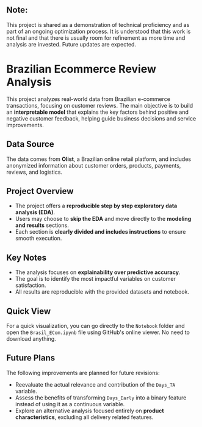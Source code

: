 ## Note:

This project is shared as a demonstration of technical proficiency and as part of an ongoing optimization process. It is understood that this work is not final and that there is usually room for refinement as more time and analysis are invested. Future updates are expected.

# Brazilian Ecommerce Review Analysis

This project analyzes real-world data from Brazilian e-commerce transactions, focusing on customer reviews. The main objective is to build an **interpretable model** that explains the key factors behind positive and negative customer feedback, helping guide business decisions and service improvements.

## Data Source

The data comes from **Olist**, a Brazilian online retail platform, and includes anonymized information about customer orders, products, payments, reviews, and logistics.

## Project Overview

- The project offers a **reproducible step by step exploratory data analysis (EDA)**.
- Users may choose to **skip the EDA** and move directly to the **modeling and results** sections.
- Each section is **clearly divided and includes instructions** to ensure smooth execution.

## Key Notes

- The analysis focuses on **explainability over predictive accuracy**.
- The goal is to identify the most impactful variables on customer satisfaction.
- All results are reproducible with the provided datasets and notebook.

## Quick View

For a quick visualization, you can go directly to the `Notebook` folder and open the `Brasil_ECom.ipynb` file using GitHub's online viewer. No need to download anything.

## Future Plans

The following improvements are planned for future revisions:
- Reevaluate the actual relevance and contribution of the `Days_TA ` variable.
- Assess the benefits of transforming `Days_Early` into a binary feature instead of using it as a continuous variable.
- Explore an alternative analysis focused entirely on **product characteristics**, excluding all delivery related features.
